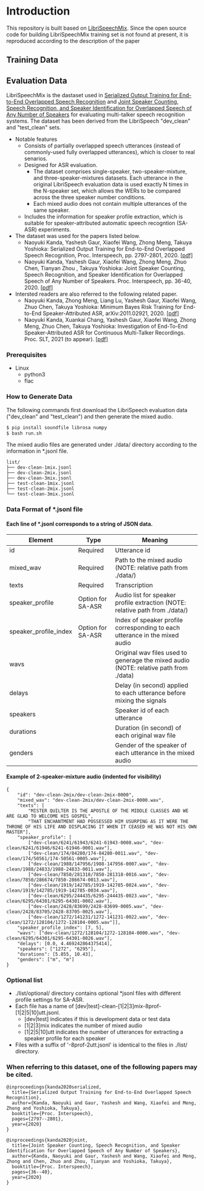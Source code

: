 # Introduction
This repository is built based on [LibriSpeechMix](https://github.com/NaoyukiKanda/LibriSpeechMix). Since the open source code for building LibriSpeechMix training set is not found at present, 
it is reproduced according to the description of the paper

## Training Data

## Evaluation Data

LibriSpeechMix is the dastaset used in [Serialized Output Training for End-to-End Overlapped Speech Recognition](https://www.isca-speech.org/archive/Interspeech_2020/pdfs/0999.pdf) and [Joint Speaker Counting, Speech Recognition, and Speaker Identification for Overlapped Speech of Any Number of Speakers](https://www.isca-speech.org/archive/Interspeech_2020/pdfs/1085.pdf) for evaluating multi-talker speech recognition systems. The dataset has been derived from the LibriSpeech "dev_clean" and "test_clean" sets.
- Notable features
  - Consists of partially overlapped speech utterances (instead of commonly-used fully overlapped utterances), which is closer to real senarios.
  - Designed for ASR evaluation. 
    - The dataset comprises single-speaker, two-speaker-mixture, and three-speaker-mixtures datasets. Each utterance in the original LibriSpeech evaluation data is used exactly N times in the N-speaker set, which allows the WERs to be compared across the three speaker number conditions. 
    - Each mixed audio does not contain multiple utterances of the same speaker.
  - Includes the information for speaker profile extraction, which is suitable for speaker-attributed automatic speech recogntion (SA-ASR) experiments.
- The dataset was used for the papers listed below. 
  - Naoyuki Kanda, Yashesh Gaur, Xiaofei Wang, Zhong Meng, Takuya Yoshioka: Serialized Output Training for End-to-End Overlapped Speech Recognition, Proc. Interspeech, pp. 2797-2801, 2020. [[pdf]](https://www.isca-speech.org/archive/Interspeech_2020/pdfs/0999.pdf)
  - Naoyuki Kanda, Yashesh Gaur, Xiaofei Wang, Zhong Meng, Zhuo Chen, Tianyan Zhou , Takuya Yoshioka: Joint Speaker Counting, Speech Recognition, and Speaker Identification for Overlapped Speech of Any Number of Speakers. Proc. Interspeech, pp. 36-40, 2020. [[pdf]](https://www.isca-speech.org/archive/Interspeech_2020/pdfs/1085.pdf)
- Intersted readers are also referred to the following related paper.
  - Naoyuki Kanda, Zhong Meng, Liang Lu, Yashesh Gaur, Xiaofei Wang, Zhuo Chen, Takuya Yoshioka: Minimum Bayes Risk Training for End-to-End Speaker-Attributed ASR,	arXiv:2011.02921, 2020. [[pdf]](https://arxiv.org/pdf/2011.02921.pdf)
  -  Naoyuki Kanda, Xuankai Chang, Yashesh Gaur, Xiaofei Wang, Zhong Meng, Zhuo Chen, Takuya Yoshioka: Investigation of End-To-End Speaker-Attributed ASR for Continuous Multi-Talker Recordings. Proc. SLT, 2021 (to appear). [[pdf]](https://arxiv.org/pdf/2008.04546.pdf)

### Prerequisites
- Linux
  - python3
  - flac

### How to Generate Data
The following commands first download the LibriSpeech evaluation data ("dev_clean" and "test_clean") and then generate the mixed audio.
```sh
$ pip install soundfile librosa numpy
$ bash run.sh
```
The mixed audio files are generated under ./data/ directory according to the information in *.jsonl file.
```
list/
├── dev-clean-1mix.jsonl
├── dev-clean-2mix.jsonl
├── dev-clean-3mix.jsonl
├── test-clean-1mix.jsonl
├── test-clean-2mix.jsonl
└── test-clean-3mix.jsonl
```

### Data Format of *.jsonl file
#### Each line of *.jsonl corresponds to a string of JSON data.
|Element|Type|Meaning|
|---|---|---|
|id|Required|Utterance id|
|mixed_wav|Required|Path to the mixed audio (NOTE: relative path from ./data/)|
|texts|Required|Transcription|
|speaker_profile|Option for SA-ASR|Audio list for speaker profile extraction (NOTE: relative path from ./data/)|
|speaker_profile_index|Option for SA-ASR|Index of speaker profile corresponding to each utterance in the mixed audio|
|wavs||Original wav files used to generage the mixed audio (NOTE: relative path from ./data)|
|delays||Delay (in second) applied to each utterance before mixing the signals|
|speakers||Speaker id of each utterance|
|durations||Duration (in second) of each original wav file|
|genders||Gender of the speaker of each utterance in the mixed audio|

#### Example of 2-speaker-mixture audio (indented for visibility)
```
{
    "id": "dev-clean-2mix/dev-clean-2mix-0000", 
    "mixed_wav": "dev-clean-2mix/dev-clean-2mix-0000.wav", 
    "texts": [
        "MISTER QUILTER IS THE APOSTLE OF THE MIDDLE CLASSES AND WE ARE GLAD TO WELCOME HIS GOSPEL",
        "THAT ENCHANTMENT HAD POSSESSED HIM USURPING AS IT WERE THE THRONE OF HIS LIFE AND DISPLACING IT WHEN IT CEASED HE WAS NOT HIS OWN MASTER"], 
    "speaker_profile": [
        ["dev-clean/6241/61943/6241-61943-0008.wav", "dev-clean/6241/61946/6241-61946-0001.wav"], 
        ["dev-clean/174/84280/174-84280-0011.wav", "dev-clean/174/50561/174-50561-0005.wav"], 
        ["dev-clean/1988/147956/1988-147956-0007.wav", "dev-clean/1988/24833/1988-24833-0011.wav"],
        ["dev-clean/7850/281318/7850-281318-0016.wav", "dev-clean/7850/286674/7850-286674-0013.wav"],
        ["dev-clean/1919/142785/1919-142785-0024.wav", "dev-clean/1919/142785/1919-142785-0034.wav"],
        ["dev-clean/6295/244435/6295-244435-0023.wav", "dev-clean/6295/64301/6295-64301-0002.wav"],
        ["dev-clean/2428/83699/2428-83699-0005.wav", "dev-clean/2428/83705/2428-83705-0025.wav"], 
        ["dev-clean/1272/141231/1272-141231-0022.wav", "dev-clean/1272/128104/1272-128104-0005.wav"]], 
    "speaker_profile_index": [7, 5], 
    "wavs": ["dev-clean/1272/128104/1272-128104-0000.wav", "dev-clean/6295/64301/6295-64301-0026.wav"],
    "delays": [0.0, 4.469242864375414], 
    "speakers": ["1272", "6295"], 
    "durations": [5.855, 10.43], 
    "genders": ["m", "m"]
}
```

### Optional list
- ./list/optional/ directory contains optional *jsonl files with different profile settings for SA-ASR.
- Each file has a name of [dev|test]-clean-[1|2|3]mix-8prof-[1|2|5|10]utt.jsonl.
  - [dev|test] indicates if this is development data or test data
  - [1|2|3]mix indicates the number of mixed audio
  - [1|2|5|10]utt indicates the number of utterances for extracting a speaker profile for each speaker
- Files with a suffix of '-8prof-2utt.jsonl' is identical to the files in ./list/ directory.

### When referring to this dataset, one of the following papers may be cited.
```
@inproceedings{kanda2020serialized,
  title={Serialized Output Training for End-to-End Overlapped Speech Recognition},
  author={Kanda, Naoyuki and Gaur, Yashesh and Wang, Xiaofei and Meng, Zhong and Yoshioka, Takuya},
  booktitle={Proc. Interspeech},
  pages={2797--2801},
  year={2020}
}

@inproceedings{kanda2020joint,
  title={Joint Speaker Counting, Speech Recognition, and Speaker Identification for Overlapped Speech of Any Number of Speakers},
  author={Kanda, Naoyuki and Gaur, Yashesh and Wang, Xiaofei and Meng, Zhong and Chen, Zhuo and Zhou, Tianyan and Yoshioka, Takuya},
  booktitle={Proc. Interspeech},
  pages={36--40},
  year={2020}
}
```
